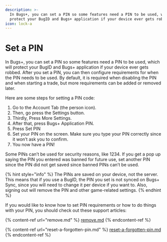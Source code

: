 ```yaml
---
description: >-
  In Bugs+, you can set a PIN so some features need a PIN to be used, which will
  protect your BugID and Bugs+ application if your device ever gets robbed.
icon: lock-a
---
```


# Set a PIN

In Bugs+, you can set a PIN so some features need a PIN to be used, which will protect your BugID and Bugs+ application if your device ever gets robbed. After you set a PIN, you can then configure requirements for when the PIN needs to be used. By default, it is required when disabling the PIN and when starting a trade, but more requirements can be added or removed later.

Here are some steps for setting a PIN code:

1. Go to the Account Tab (the person icon).
2. Then, go press the Settings button.
3. Thirdly, Press More Settings.
4. After that, press Bugs+ Application PIN.
5. Press Set PIN
6. Set your PIN on the screen. Make sure you type your PIN correctly since it won’t ask you to confirm.
7. You now have a PIN!

Some PINs can’t be used for security reasons, like 1234. If you get a pop up saying the PIN you entered was banned for future use, set another PIN since the PIN did not get saved since banned PINs can’t be used.

{% hint style="info" %}
The PINs are saved on your device, not the server. This means that if you use a BugID, the PIN you set is not synced on Bugs+ Sync, since you will need to change it per device if you want to. Also, signing out will remove the PIN and other game-related settings.
{% endhint %}

If you would like to know how to set PIN requirements or how to do things with your PIN, you should check out these support articles:

{% content-ref url="remove.md" %}
[remove.md](remove.md)
{% endcontent-ref %}

{% content-ref url="reset-a-forgotten-pin.md" %}
[reset-a-forgotten-pin.md](reset-a-forgotten-pin.md)
{% endcontent-ref %}

